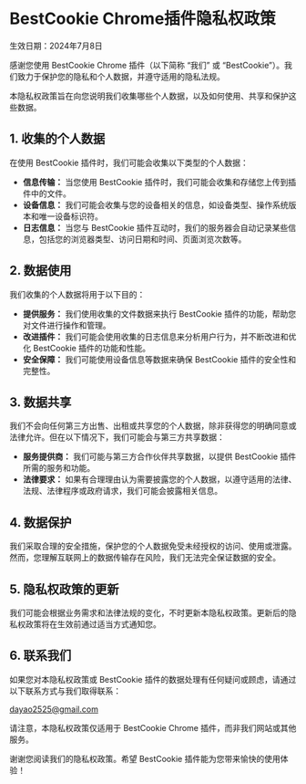# BestCookie Chrome插件隐私权政策

生效日期：2024年7月8日

感谢您使用 BestCookie Chrome 插件（以下简称 “我们” 或 “BestCookie”）。我们致力于保护您的隐私和个人数据，并遵守适用的隐私法规。

本隐私权政策旨在向您说明我们收集哪些个人数据，以及如何使用、共享和保护这些数据。

## 1. 收集的个人数据

在使用 BestCookie 插件时，我们可能会收集以下类型的个人数据：

- **信息传输：** 当您使用 BestCookie 插件时，我们可能会收集和存储您上传到插件中的文件。
- **设备信息：** 我们可能会收集与您的设备相关的信息，如设备类型、操作系统版本和唯一设备标识符。
- **日志信息：** 当您与 BestCookie 插件互动时，我们的服务器会自动记录某些信息，包括您的浏览器类型、访问日期和时间、页面浏览次数等。

## 2. 数据使用

我们收集的个人数据将用于以下目的：

- **提供服务：** 我们使用收集的文件数据来执行 BestCookie 插件的功能，帮助您对文件进行操作和管理。
- **改进插件：** 我们可能会使用收集的日志信息来分析用户行为，并不断改进和优化 BestCookie 插件的功能和性能。
- **安全保障：** 我们可能使用设备信息等数据来确保 BestCookie 插件的安全性和完整性。

## 3. 数据共享

我们不会向任何第三方出售、出租或共享您的个人数据，除非获得您的明确同意或法律允许。但在以下情况下，我们可能会与第三方共享数据：

- **服务提供商：** 我们可能与第三方合作伙伴共享数据，以提供 BestCookie 插件所需的服务和功能。
- **法律要求：** 如果有合理理由认为需要披露您的个人数据，以遵守适用的法律、法规、法律程序或政府请求，我们可能会披露相关信息。

## 4. 数据保护

我们采取合理的安全措施，保护您的个人数据免受未经授权的访问、使用或泄露。然而，您理解互联网上的数据传输存在风险，我们无法完全保证数据的安全。

## 5. 隐私权政策的更新

我们可能会根据业务需求和法律法规的变化，不时更新本隐私权政策。更新后的隐私权政策将在生效前通过适当方式通知您。

## 6. 联系我们

如果您对本隐私权政策或 BestCookie 插件的数据处理有任何疑问或顾虑，请通过以下联系方式与我们取得联系：

<dayao2525@gmail.com>

请注意，本隐私权政策仅适用于 BestCookie Chrome 插件，而非我们网站或其他服务。

谢谢您阅读我们的隐私权政策。希望 BestCookie 插件能为您带来愉快的使用体验！
